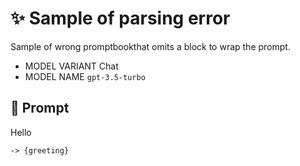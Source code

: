 # ✨ Sample of parsing error

Sample of wrong promptbookthat omits a block to wrap the prompt.

-   MODEL VARIANT Chat
-   MODEL NAME `gpt-3.5-turbo`

## 💬 Prompt

Hello

`-> {greeting}`
